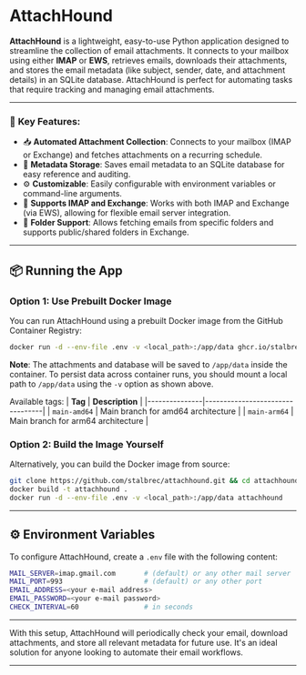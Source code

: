 # AttachHound

**AttachHound** is a lightweight, easy-to-use Python application designed to streamline the collection of email attachments. It connects to your mailbox using either **IMAP** or **EWS**, retrieves emails, downloads their attachments, and stores the email metadata (like subject, sender, date, and attachment details) in an SQLite database. AttachHound is perfect for automating tasks that require tracking and managing email attachments.

---

### 🚀 **Key Features**:
- 📥 **Automated Attachment Collection**: Connects to your mailbox (IMAP or Exchange) and fetches attachments on a recurring schedule.
- 💾 **Metadata Storage**: Saves email metadata to an SQLite database for easy reference and auditing.
- ⚙️ **Customizable**: Easily configurable with environment variables or command-line arguments.
- 📨 **Supports IMAP and Exchange**: Works with both IMAP and Exchange (via EWS), allowing for flexible email server integration.
- 📂 **Folder Support**: Allows fetching emails from specific folders and supports public/shared folders in Exchange.

---

## 📦 **Running the App**

### **Option 1: Use Prebuilt Docker Image**
You can run AttachHound using a prebuilt Docker image from the GitHub Container Registry:

```bash
docker run -d --env-file .env -v <local_path>:/app/data ghcr.io/stalbrec/attachhound:<tag>
```

**Note**: The attachments and database will be saved to `/app/data` inside the container. To persist data across container runs, you should mount a local path to `/app/data` using the `-v` option as shown above.

Available tags:
| **Tag**       | **Description**                 |
|---------------|---------------------------------|
| `main-amd64`  | Main branch for amd64 architecture |
| `main-arm64`  | Main branch for arm64 architecture |

### **Option 2: Build the Image Yourself**
Alternatively, you can build the Docker image from source:

```bash
git clone https://github.com/stalbrec/attachhound.git && cd attachhound
docker build -t attachhound .
docker run -d --env-file .env -v <local_path>:/app/data attachhound
```

---

## ⚙️ **Environment Variables**

To configure AttachHound, create a `.env` file with the following content:

```bash
MAIL_SERVER=imap.gmail.com       # (default) or any other mail server
MAIL_PORT=993                    # (default) or any other port
EMAIL_ADDRESS=<your e-mail address>
EMAIL_PASSWORD=<your e-mail password>
CHECK_INTERVAL=60                # in seconds
```

---

With this setup, AttachHound will periodically check your email, download attachments, and store all relevant metadata for future use. It's an ideal solution for anyone looking to automate their email workflows.

---
